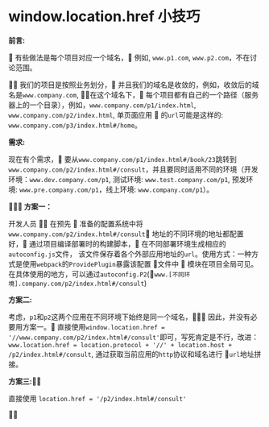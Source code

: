 # window.location.href 小技巧

**前言:**

 有些做法是每个项目对应一个域名， 例如, `www.p1.com`, `www.p2.com`，不在讨论范围。

 我们的项目是按照业务划分， 并且我们的域名是收敛的，例如，收敛后的域名是`www.company.com`,  在这个域名下， 每个项目都有自己的一个路径（服务器上的一个目录），例如，`www.company.com/p1/index.html`, `www.company.com/p2/index.html`, 单页面应用  的`url`可能是这样的: `www.company.com/p3/index.html#/home`。

**需求:**

现在有个需求， 要从`www.company.com/p1/index.html#/book/23`跳转到`www.company.com/p2/index.html#/consult`，并且要同时适用不同的环境（开发环境：`www.dev.company.com/p1`, 测试环境: `www.test.company.com/p1`, 预发环境: `www.pre.company.com/p1`，线上环境: `www.company.com/p1`）。

** 方案一：**

开发人员  在预先  准备的配置系统中将`www.company.com/p2/index.html#/consult` 地址的不同环境的地址都配置好， 通过项目编译部署时的构建脚本， 在不同部署环境生成相应的`autoconfig.js`文件，
该文件保存着各个外部应用地址的`url`。使用方式：一种方式是使用`webpack`的`ProvidePlugin`暴露该配置  文件中  模块在项目全局可见。在具体使用的地方，可以通过`autoconfig.P2`(`www.[不同环境].company.com/p2/index.html#/consult`)

**方案二:**

考虑，`p1`和`p2`这两个应用在不同环境下始终是同一个域名， 因此，并没有必要用方案一。 直接使用`window.location.href = '//www.company.com/p2/index.html#/consult'`即可，写死肯定是不行，改进：
`www.location.href = location.protocol + '//' + location.host + /p2/index.html#/consult`, 通过获取当前应用的`http`协议和域名进行 `url`地址拼接。

**方案三:**

直接使用 `location.href = '/p2/index.html#/consult'`


